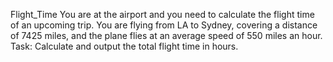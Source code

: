Flight_Time
You are at the airport and you need to calculate the flight time of an upcoming trip. You are flying from LA to Sydney, covering a distance of 7425 miles, and the plane flies at an average speed of 550 miles an hour.
Task:
Calculate and output the total flight time in hours.
